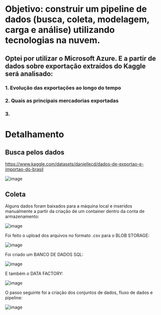 # Objetivo: construir um pipeline de dados (busca, coleta, modelagem, carga e análise) utilizando tecnologias na nuvem.

## Optei por utilizar o Microsoft Azure. E a partir de dados sobre exportação extraídos do Kaggle será analisado:

### 1. Evolução das exportações ao longo do tempo
### 2. Quais as principais mercadorias exportadas
### 3.

# Detalhamento

## Busca pelos dados

https://www.kaggle.com/datasets/daniellecd/dados-de-exportao-e-importao-do-brasil

![image](https://github.com/nathaliasch/mvp-engenharia-dados/assets/108892573/0372ccae-366e-47c0-89e5-2466df619a21)

## Coleta

Alguns dados foram baixados para a máquina local e inseridos manualmente a partir da criação de um container dentro da conta de armazenamento:

![image](https://github.com/nathaliasch/mvp-engenharia-dados/assets/108892573/8c10db03-e957-43a5-b627-3858adc4df04)

Foi feito o upload dos arquivos no formato .csv para o BLOB STORAGE:

![image](https://github.com/nathaliasch/mvp-engenharia-dados/assets/108892573/e5b933df-015a-48c6-a051-6a777c0bc5da)

Foi criado um BANCO DE DADOS SQL:

![image](https://github.com/nathaliasch/mvp-engenharia-dados/assets/108892573/2c754312-fe78-44cb-aac8-9770f0aca3f4)

E também o DATA FACTORY:

![image](https://github.com/nathaliasch/mvp-engenharia-dados/assets/108892573/2d78fdc9-667a-4bbc-91bc-a4a08b840af3)

O passo seguinte foi a criação dos conjuntos de dados, fluxo de dados e pipeline:

![image](https://github.com/nathaliasch/mvp-engenharia-dados/assets/108892573/f00766c5-85ef-4b20-9c5d-f6286293a169)



